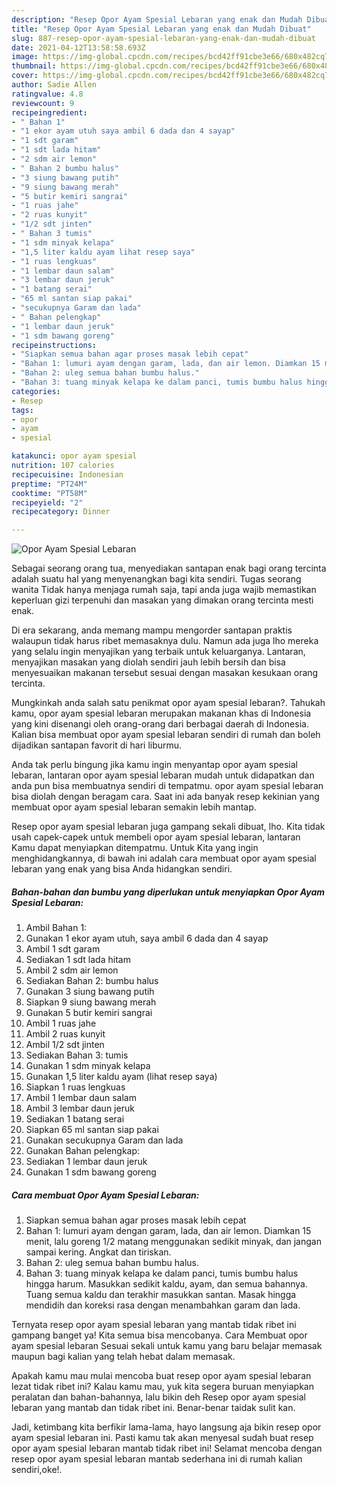 ```yaml
---
description: "Resep Opor Ayam Spesial Lebaran yang enak dan Mudah Dibuat"
title: "Resep Opor Ayam Spesial Lebaran yang enak dan Mudah Dibuat"
slug: 887-resep-opor-ayam-spesial-lebaran-yang-enak-dan-mudah-dibuat
date: 2021-04-12T13:58:58.693Z
image: https://img-global.cpcdn.com/recipes/bcd42ff91cbe3e66/680x482cq70/opor-ayam-spesial-lebaran-foto-resep-utama.jpg
thumbnail: https://img-global.cpcdn.com/recipes/bcd42ff91cbe3e66/680x482cq70/opor-ayam-spesial-lebaran-foto-resep-utama.jpg
cover: https://img-global.cpcdn.com/recipes/bcd42ff91cbe3e66/680x482cq70/opor-ayam-spesial-lebaran-foto-resep-utama.jpg
author: Sadie Allen
ratingvalue: 4.8
reviewcount: 9
recipeingredient:
- " Bahan 1"
- "1 ekor ayam utuh saya ambil 6 dada dan 4 sayap"
- "1 sdt garam"
- "1 sdt lada hitam"
- "2 sdm air lemon"
- " Bahan 2 bumbu halus"
- "3 siung bawang putih"
- "9 siung bawang merah"
- "5 butir kemiri sangrai"
- "1 ruas jahe"
- "2 ruas kunyit"
- "1/2 sdt jinten"
- " Bahan 3 tumis"
- "1 sdm minyak kelapa"
- "1,5 liter kaldu ayam lihat resep saya"
- "1 ruas lengkuas"
- "1 lembar daun salam"
- "3 lembar daun jeruk"
- "1 batang serai"
- "65 ml santan siap pakai"
- "secukupnya Garam dan lada"
- " Bahan pelengkap"
- "1 lembar daun jeruk"
- "1 sdm bawang goreng"
recipeinstructions:
- "Siapkan semua bahan agar proses masak lebih cepat"
- "Bahan 1: lumuri ayam dengan garam, lada, dan air lemon. Diamkan 15 menit, lalu goreng 1/2 matang menggunakan sedikit minyak, dan jangan sampai kering. Angkat dan tiriskan."
- "Bahan 2: uleg semua bahan bumbu halus."
- "Bahan 3: tuang minyak kelapa ke dalam panci, tumis bumbu halus hingga harum. Masukkan sedikit kaldu, ayam, dan semua bahannya. Tuang semua kaldu dan terakhir masukkan santan. Masak hingga mendidih dan koreksi rasa dengan menambahkan garam dan lada."
categories:
- Resep
tags:
- opor
- ayam
- spesial

katakunci: opor ayam spesial 
nutrition: 107 calories
recipecuisine: Indonesian
preptime: "PT24M"
cooktime: "PT58M"
recipeyield: "2"
recipecategory: Dinner

---
```



![Opor Ayam Spesial Lebaran](https://img-global.cpcdn.com/recipes/bcd42ff91cbe3e66/680x482cq70/opor-ayam-spesial-lebaran-foto-resep-utama.jpg)

Sebagai seorang orang tua, menyediakan santapan enak bagi orang tercinta adalah suatu hal yang menyenangkan bagi kita sendiri. Tugas seorang  wanita Tidak hanya menjaga rumah saja, tapi anda juga wajib memastikan keperluan gizi terpenuhi dan masakan yang dimakan orang tercinta mesti enak.

Di era  sekarang, anda memang mampu mengorder santapan praktis walaupun tidak harus ribet memasaknya dulu. Namun ada juga lho mereka yang selalu ingin menyajikan yang terbaik untuk keluarganya. Lantaran, menyajikan masakan yang diolah sendiri jauh lebih bersih dan bisa menyesuaikan makanan tersebut sesuai dengan masakan kesukaan orang tercinta. 



Mungkinkah anda salah satu penikmat opor ayam spesial lebaran?. Tahukah kamu, opor ayam spesial lebaran merupakan makanan khas di Indonesia yang kini disenangi oleh orang-orang dari berbagai daerah di Indonesia. Kalian bisa membuat opor ayam spesial lebaran sendiri di rumah dan boleh dijadikan santapan favorit di hari liburmu.

Anda tak perlu bingung jika kamu ingin menyantap opor ayam spesial lebaran, lantaran opor ayam spesial lebaran mudah untuk didapatkan dan anda pun bisa membuatnya sendiri di tempatmu. opor ayam spesial lebaran bisa diolah dengan beragam cara. Saat ini ada banyak resep kekinian yang membuat opor ayam spesial lebaran semakin lebih mantap.

Resep opor ayam spesial lebaran juga gampang sekali dibuat, lho. Kita tidak usah capek-capek untuk membeli opor ayam spesial lebaran, lantaran Kamu dapat menyiapkan ditempatmu. Untuk Kita yang ingin menghidangkannya, di bawah ini adalah cara membuat opor ayam spesial lebaran yang enak yang bisa Anda hidangkan sendiri.

<!--inarticleads1-->

##### Bahan-bahan dan bumbu yang diperlukan untuk menyiapkan Opor Ayam Spesial Lebaran:

1. Ambil  Bahan 1:
1. Gunakan 1 ekor ayam utuh, saya ambil 6 dada dan 4 sayap
1. Ambil 1 sdt garam
1. Sediakan 1 sdt lada hitam
1. Ambil 2 sdm air lemon
1. Sediakan  Bahan 2: bumbu halus
1. Gunakan 3 siung bawang putih
1. Siapkan 9 siung bawang merah
1. Gunakan 5 butir kemiri sangrai
1. Ambil 1 ruas jahe
1. Ambil 2 ruas kunyit
1. Ambil 1/2 sdt jinten
1. Sediakan  Bahan 3: tumis
1. Gunakan 1 sdm minyak kelapa
1. Gunakan 1,5 liter kaldu ayam (lihat resep saya)
1. Siapkan 1 ruas lengkuas
1. Ambil 1 lembar daun salam
1. Ambil 3 lembar daun jeruk
1. Sediakan 1 batang serai
1. Siapkan 65 ml santan siap pakai
1. Gunakan secukupnya Garam dan lada
1. Gunakan  Bahan pelengkap:
1. Sediakan 1 lembar daun jeruk
1. Gunakan 1 sdm bawang goreng




<!--inarticleads2-->

##### Cara membuat Opor Ayam Spesial Lebaran:

1. Siapkan semua bahan agar proses masak lebih cepat
1. Bahan 1: lumuri ayam dengan garam, lada, dan air lemon. Diamkan 15 menit, lalu goreng 1/2 matang menggunakan sedikit minyak, dan jangan sampai kering. Angkat dan tiriskan.
1. Bahan 2: uleg semua bahan bumbu halus.
1. Bahan 3: tuang minyak kelapa ke dalam panci, tumis bumbu halus hingga harum. Masukkan sedikit kaldu, ayam, dan semua bahannya. Tuang semua kaldu dan terakhir masukkan santan. Masak hingga mendidih dan koreksi rasa dengan menambahkan garam dan lada.




Ternyata resep opor ayam spesial lebaran yang mantab tidak ribet ini gampang banget ya! Kita semua bisa mencobanya. Cara Membuat opor ayam spesial lebaran Sesuai sekali untuk kamu yang baru belajar memasak maupun bagi kalian yang telah hebat dalam memasak.

Apakah kamu mau mulai mencoba buat resep opor ayam spesial lebaran lezat tidak ribet ini? Kalau kamu mau, yuk kita segera buruan menyiapkan peralatan dan bahan-bahannya, lalu bikin deh Resep opor ayam spesial lebaran yang mantab dan tidak ribet ini. Benar-benar taidak sulit kan. 

Jadi, ketimbang kita berfikir lama-lama, hayo langsung aja bikin resep opor ayam spesial lebaran ini. Pasti kamu tak akan menyesal sudah buat resep opor ayam spesial lebaran mantab tidak ribet ini! Selamat mencoba dengan resep opor ayam spesial lebaran mantab sederhana ini di rumah kalian sendiri,oke!.

